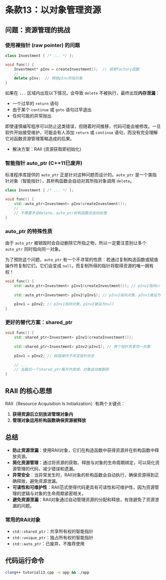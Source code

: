 # 条款13：以对象管理资源

## 问题：资源管理的挑战

### 使用裸指针 (raw pointer) 的问题

```cpp
class Investment { /* ... */ };

void func() {
    Investment* pInv = createInvestment();  // 调用factory函数
    // ...
    delete pInv;  // 释放pInv所指对象
}
```

如果在 `...` 区域内出现以下情况，会导致 `delete` 不被执行，最终出现**内存泄漏**：

- 一个过早的 `return` 语句
- 由于某个 `continue` 或 `goto` 语句过早退出
- 任何可能的异常抛出

即使谨慎编写程序可以防止这类错误，但随着时间推移，代码可能会被修改。一旦软件开始接受维护，可能会有人添加 `return` 或 `continue` 语句，而没有完全理解它对函数资源管理策略造成的后果。

- 解决方案：RAII (资源获取即初始化)

### 智能指针 auto_ptr (C++11已废弃)

标准程序库提供的 `auto_ptr` 正是针对这种问题而设计的。`auto_ptr` 是一个类指针对象（智能指针），其析构函数会自动对其所指对象调用 `delete`。

```cpp
class Investment { /* ... */ };

void func() {
    std::auto_ptr<Investment> pInv(createInvestment());
    // ...
    // 不需要手动delete，auto_ptr析构函数会自动处理
}
```

### auto_ptr 的特殊性质

由于 `auto_ptr` 被销毁时会自动删除它所指之物，所以一定要注意别让多个 `auto_ptr` 同时指向同一对象。

为了预防这个问题，`auto_ptr` 有一个不寻常的性质：若通过复制构造函数或赋值操作符复制它们，它们会变成 `null`，而复制所得的指针将取得资源的唯一拥有权！

```cpp
void func() {
    std::auto_ptr<Investment> pInv1(createInvestment()); // pInv1指向createInvestment返回物
    
    std::auto_ptr<Investment> pInv2(pInv1); // pInv2指向对象，pInv1被设为null
    
    pInv1 = pInv2; // pInv1指向对象，pInv2被设为null
}
```

### 更好的替代方案：shared_ptr

```cpp
void func() {
    std::shared_ptr<Investment> pInv1(createInvestment());
    
    std::shared_ptr<Investment> pInv2(pInv1); // 两个指针共享同一对象
    
    pInv1 = pInv2; // 赋值操作不改变指针状态
    
    // ...
    // 当最后一个shared_ptr离开作用域，对象自动被删除
}
```

## RAII 的核心思想

RAII（Resource Acquisition Is Initialization）有两个关键点：

1. **获得资源后立刻放进管理对象内**
2. **管理对象运用析构函数确保资源被释放**

## 总结

- **防止资源泄漏**：使用RAII对象，它们在构造函数中获得资源并在析构函数中释放资源。
- **简化资源管理**：通过将资源的获取、释放与对象的生命周期绑定，可以简化资源管理的代码，减少错误和遗漏。
- **异常安全**：当异常发生时，RAII对象的析构函数会自动执行，确保资源得到正确释放，避免资源泄漏。
- **可读性和可维护性**：RAII范式使得代码更具有可读性和可维护性，因为资源管理的逻辑与对象的生命周期紧密相关。
- **避免资源泄漏**：RAII对象通过自动管理资源的分配和释放，有效避免了资源泄漏的问题。

### 常用的RAII对象
- `std::shared_ptr`：共享所有权的智能指针
- `std::unique_ptr`：独占所有权的智能指针
- `std::auto_ptr`：已废弃，不推荐使用

## 代码运行命令
```bash
clang++ tutorial13.cpp -o app && ./app